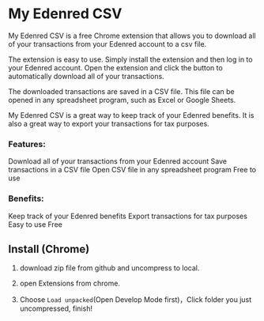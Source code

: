 # My Edenred CSV

My Edenred CSV is a free Chrome extension that allows you to download all of your transactions from your Edenred account to a csv file.

The extension is easy to use. Simply install the extension and then log in to your Edenred account. Open the extension and click the button to automatically download all of your transactions.

The downloaded transactions are saved in a CSV file. This file can be opened in any spreadsheet program, such as Excel or Google Sheets.

My Edenred CSV is a great way to keep track of your Edenred benefits. It is also a great way to export your transactions for tax purposes.

### Features:
Download all of your transactions from your Edenred account
Save transactions in a CSV file
Open CSV file in any spreadsheet program
Free to use

### Benefits:
Keep track of your Edenred benefits
Export transactions for tax purposes
Easy to use
Free

## Install (Chrome)

1. download zip file from github and uncompress to local.

2. open Extensions from chrome.

3. Choose `Load unpacked`(Open Develop Mode first)，Click folder you just uncompressed, finish!
